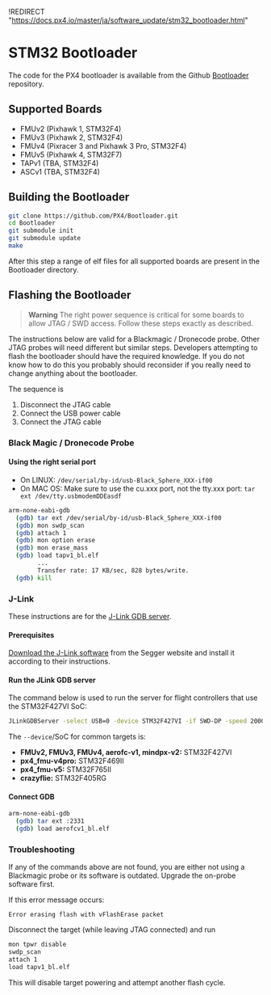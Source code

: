 !REDIRECT "https://docs.px4.io/master/ja/software_update/stm32_bootloader.html"

# STM32 Bootloader

The code for the PX4 bootloader is available from the Github [Bootloader](https://github.com/px4/bootloader) repository.

## Supported Boards

* FMUv2 (Pixhawk 1, STM32F4)
* FMUv3 (Pixhawk 2, STM32F4)
* FMUv4 (Pixracer 3 and Pixhawk 3 Pro, STM32F4)
* FMUv5 (Pixhawk 4, STM32F7)
* TAPv1 (TBA, STM32F4)
* ASCv1 (TBA, STM32F4)

## Building the Bootloader

```bash
git clone https://github.com/PX4/Bootloader.git
cd Bootloader
git submodule init
git submodule update
make
```

After this step a range of elf files for all supported boards are present in the Bootloader directory.

## Flashing the Bootloader

> **Warning** The right power sequence is critical for some boards to allow JTAG / SWD access. Follow these steps exactly as described.

The instructions below are valid for a Blackmagic / Dronecode probe. Other JTAG probes will need different but similar steps. Developers attempting to flash the bootloader should have the required knowledge. If you do not know how to do this you probably should reconsider if you really need to change anything about the bootloader.

The sequence is

1. Disconnect the JTAG cable
2. Connect the USB power cable
3. Connect the JTAG cable

### Black Magic / Dronecode Probe

#### Using the right serial port

* On LINUX: `/dev/serial/by-id/usb-Black_Sphere_XXX-if00`
* On MAC OS: Make sure to use the cu.xxx port, not the tty.xxx port: `tar ext /dev/tty.usbmodemDDEasdf`

```bash
arm-none-eabi-gdb
  (gdb) tar ext /dev/serial/by-id/usb-Black_Sphere_XXX-if00
  (gdb) mon swdp_scan
  (gdb) attach 1
  (gdb) mon option erase
  (gdb) mon erase_mass
  (gdb) load tapv1_bl.elf
        ...
        Transfer rate: 17 KB/sec, 828 bytes/write.
  (gdb) kill
```

### J-Link

These instructions are for the [J-Link GDB server](https://www.segger.com/jlink-gdb-server.html).

#### Prerequisites

[Download the J-Link software](https://www.segger.com/downloads/jlink) from the Segger website and install it according to their instructions.

#### Run the JLink GDB server

The command below is used to run the server for flight controllers that use the STM32F427VI SoC:

```bash
JLinkGDBServer -select USB=0 -device STM32F427VI -if SWD-DP -speed 20000
```

The `--device`/SoC for common targets is:

* **FMUv2, FMUv3, FMUv4, aerofc-v1, mindpx-v2:** STM32F427VI
* **px4_fmu-v4pro:** STM32F469II
* **px4_fmu-v5:** STM32F765II
* **crazyflie:** STM32F405RG

#### Connect GDB

```bash
arm-none-eabi-gdb
  (gdb) tar ext :2331
  (gdb) load aerofcv1_bl.elf
```

### Troubleshooting

If any of the commands above are not found, you are either not using a Blackmagic probe or its software is outdated. Upgrade the on-probe software first.

If this error message occurs:

    Error erasing flash with vFlashErase packet
    

Disconnect the target (while leaving JTAG connected) and run

```bash
mon tpwr disable
swdp_scan
attach 1
load tapv1_bl.elf
```

This will disable target powering and attempt another flash cycle.